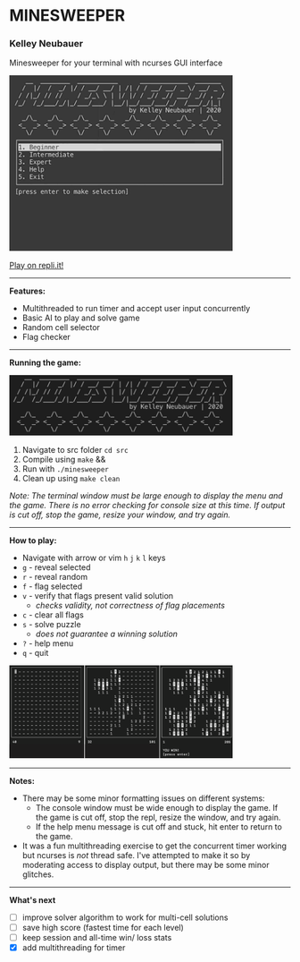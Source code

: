 # MINESWEEPER

### Kelley Neubauer

Minesweeper for your terminal with ncurses GUI interface

<img src="/img/minesweeper_gameplay_ai_demo.gif" width="400">

[Play on repli.it!](https://repl.it/@kelleyneubauer/minesweeper)

---

**Features:**

- Multithreaded to run timer and accept user input concurrently
- Basic AI to play and solve game
- Random cell selector
- Flag checker

---

**Running the game:**

<img src="/img/minesweeper_title.png" width="400">

1. Navigate to src folder `cd src`
2. Compile using `make` && 
3. Run with `./minesweeper`
4. Clean up using `make clean`

*Note: The terminal window must be large enough to display the menu and the game. There is no error checking for console size at this time. If output is cut off, stop the game, resize your window, and try again.*

---

**How to play:**

- Navigate with arrow or vim `h` `j` `k` `l` keys
- `g` - reveal selected
- `r` - reveal random
- `f` - flag selected
- `v` - verify that flags present valid solution
  - *checks validity, not correctness of flag placements*
- `c` - clear all flags
- `s` - solve puzzle
  - *does not guarantee a winning solution*
- `?` - help menu
- `q` - quit

<img src="/img/minesweeper_gameplay.png" width="400">

---

**Notes:**
* There may be some minor formatting issues on different systems: 
  * The console window must be wide enough to display the game. If the game is cut off, stop the repl, resize the window, and try again.
  * If the help menu message is cut off and stuck, hit enter to return to the game.
* It was a fun multithreading exercise to get the concurrent timer working but ncurses is *not* thread safe. I've attempted to make it so by moderating access to display output, but there may be some minor glitches.

---

**What's next**
- [ ] improve solver algorithm to work for multi-cell solutions
- [ ] save high score (fastest time for each level)
- [ ] keep session and all-time win/ loss stats 
- [x] add multithreading for timer
